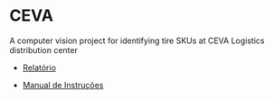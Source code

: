 # CEVA
A computer vision project for identifying tire SKUs at CEVA Logistics distribution center

- [Relatório](https://feiedu-my.sharepoint.com/:b:/g/personal/immersivelab_fei_edu_br/EWDm2dLN_yJLiieh1ZAHx3MBbCIe9L9eEacOEmPAwNngBw?e=7yVMh7)

- [Manual de Instruções](https://feiedu-my.sharepoint.com/:b:/g/personal/immersivelab_fei_edu_br/EWplEYDlGaJOoUGJWjIrFsYBvCHb9hB2xp3UNVt8hGu4wg?e=8kyx3k)